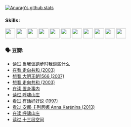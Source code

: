 
[![Anurag's github stats](https://github-readme-stats.vercel.app/api?username=w940853815)](https://github.com/anuraghazra/github-readme-stats)

### Skills:

<code><img height="32" src="https://cdn.jsdelivr.net/npm/simple-icons@v5/icons/python.svg"></code>
<code><img height="32" src="https://cdn.jsdelivr.net/npm/simple-icons@v5/icons/javascript.svg"></code>
<code><img height="32" src="https://cdn.jsdelivr.net/npm/simple-icons@v5/icons/django.svg"></code>
<code><img height="32" src="https://cdn.jsdelivr.net/npm/simple-icons@v5/icons/flask.svg"></code>
<code><img height="32" src="https://cdn.jsdelivr.net/npm/simple-icons@v5/icons/vuetify.svg"></code>
<code><img height="32" src="https://cdn.jsdelivr.net/npm/simple-icons@v5/icons/git.svg"></code>
<code><img height="32" src="https://cdn.jsdelivr.net/npm/simple-icons@v5/icons/docker.svg"></code>
<code><img height="32" src="https://cdn.jsdelivr.net/npm/simple-icons@v5/icons/postgresql.svg"></code>
<code><img height="32" src="https://cdn.jsdelivr.net/npm/simple-icons@v5/icons/elasticsearch.svg"></code>
<code><img height="32" src="https://cdn.jsdelivr.net/npm/simple-icons@v5/icons/macos.svg"></code>
<code><img height="32" src="https://cdn.jsdelivr.net/npm/simple-icons@v5/icons/linux.svg"></code>

### 🗣 豆瓣:

<!-- DOUBAN-ACTIVITIES:START -->
- [读过 当我谈跑步时我谈些什么](https://www.douban.com/people/136069238/status/3715422296/?_i=41550645)
- [在看 走向共和‎ (2003)](https://www.douban.com/people/136069238/status/3711470443/?_i=41550645)
- [想看 大明王朝1566‎ (2007)](https://www.douban.com/people/136069238/status/3710980213/?_i=41550645)
- [想看 走向共和‎ (2003)](https://www.douban.com/people/136069238/status/3710980002/?_i=41550645)
- [在读 置身事内](https://www.douban.com/people/136069238/status/3710472151/?_i=41550645)
- [读过 呼啸山庄](https://www.douban.com/people/136069238/status/3710470617/?_i=41550645)
- [看过 有话好好说‎ (1997)](https://www.douban.com/people/136069238/status/3709833172/?_i=41550645)
- [看过 安娜·卡列尼娜 Anna Karénina‎ (2013)](https://www.douban.com/people/136069238/status/3708942010/?_i=41550645)
- [在读 呼啸山庄](https://www.douban.com/people/136069238/status/3701626992/?_i=41550645)
- [读过 十三层空间](https://www.douban.com/people/136069238/status/3700755247/?_i=41550645)
<!-- DOUBAN-ACTIVITIES:END -->
<!--
**w940853815/w940853815** is a ✨ _special_ ✨ repository because its `README.md` (this file) appears on your GitHub profile.

Here are some ideas to get you started:

- 🔭 I’m currently working on ...
- 🌱 I’m currently learning ...
- 👯 I’m looking to collaborate on ...
- 🤔 I’m looking for help with ...
- 💬 Ask me about ...
- 📫 How to reach me: ...
- 😄 Pronouns: ...
- ⚡ Fun fact: ...
-->
